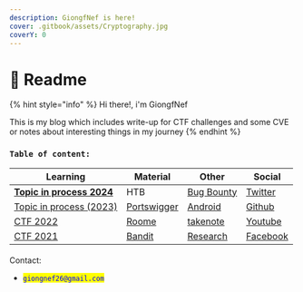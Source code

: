 ```yaml
---
description: GiongfNef is here!
cover: .gitbook/assets/Cryptography.jpg
coverY: 0
---
```


# 📧 Readme

{% hint style="info" %}
Hi there!, i'm GiongfNef

This is my blog which includes write-up for CTF challenges and some CVE or notes about interesting things in my journey
{% endhint %}

### `Table of content:`

| Learning                                                                                                                          | Material                                                                                                              | Other                                                                                                                                              | Social                                                                                                     |
| --------------------------------------------------------------------------------------------------------------------------------- | --------------------------------------------------------------------------------------------------------------------- | -------------------------------------------------------------------------------------------------------------------------------------------------- | ---------------------------------------------------------------------------------------------------------- |
| [**Topic in process 2024**](https://giongfnef.gitbook.io/giongfnef/bug-bounty/business-logic-bypass-2fa-to-ato)                   | HTB                                                                                                                   | [Bug Bounty ](https://giongfnef.medium.com/business-logic-bypass-2fa-to-ato-e0dc7131b10e)                                                          | [Twitter](https://twitter.com/truong\_rong)                                                                |
| [Topic in process (2023)](https://funky-dime-7e4.notion.site/4ec26c1b26b9418bb5a2aa850899ec2e?v=6976af4dc1ff49caa9eb9067fc491621) | [Portswigger](https://funky-dime-7e4.notion.site/4ec26c1b26b9418bb5a2aa850899ec2e?v=6976af4dc1ff49caa9eb9067fc491621) | [Android](https://giongfnef.gitbook.io/giongfnef/wargame-and-and-others/android)                                                                   | [Github](https://github.com/GiongfNef)                                                                     |
| [CTF 2022](SUMMARY.md)                                                                                                            | [Roome](https://giongfnef.gitbook.io/giongfnef/wargame-and-and-others/rootme)                                         | [takenote](https://giongfnef.gitbook.io/giongfnef-ctf/linh-tinh-ky-su/note-linh-tinh/bug-logic-shopee-giam-5-10-khi-mua-san-pham/\~/share/publish) | [Youtube](https://www.youtube.com/watch?v=jKQkMnQTXeA\&list=PLZFAAoMs\_LnXdLuCgJtDR3f4OWJNQEBKn\&index=4)  |
| [CTF 2021](https://giongfnef.gitbook.io/ctf-2021/)                                                                                | [Bandit](https://giongfnef.gitbook.io/giongfnef/wargame-and-and-others/overthewire-bandit)                            | [Research](https://funky-dime-7e4.notion.site/Blockchain-courses-2f5442cbe7444aa58d13d2ca1d0fcf17)                                                 | [Facebook](https://www.youtube.com/watch?v=jKQkMnQTXeA\&list=PLZFAAoMs\_LnXdLuCgJtDR3f4OWJNQEBKn\&index=4) |

####

Contact:

* <mark style="color:blue;">`giongnef26@gmail.com`</mark>

